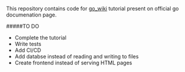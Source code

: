 This repository contains code for [go_wiki](https://go.dev/doc/articles/wiki/) tutorial present on official go documenation page.

#####TO DO
- Complete the tutorial
- Write tests
- Add CI/CD
- Add databse instead of reading and writing to files
- Create frontend instead of serving HTML pages 